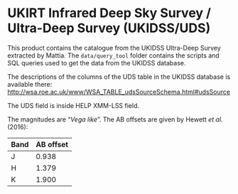 UKIRT Infrared Deep Sky Survey / Ultra-Deep Survey (UKIDSS/UDS)
===============================================================

This product contains the catalogue from the UKIDSS Ultra-Deep Survey extracted
by Mattia.  The `data/query_tool` folder contains the scripts and SQL queries
used to get the data from the UKIDSS database.

The descriptions of the columns of the UDS table in the UKIDSS database is
available there: http://wsa.roe.ac.uk/www/WSA_TABLE_udsSourceSchema.html#udsSource

The UDS field is inside HELP XMM-LSS field.

The magnitudes are “*Vega like*”.  The AB offsets are given by Hewett *et al.*
(2016):

| Band | AB offset |
|------|-----------|
| J    | 0.938     |
| H    | 1.379     |
| K    | 1.900     |
